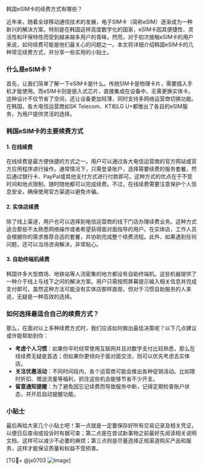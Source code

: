 韩国eSIM卡的续费方式有哪些？

近年来，随着全球移动通信技术的发展，电子SIM卡（简称eSIM）逐渐成为一种新兴的解决方案。特别是在韩国这样高度数字化的国家，eSIM卡因其便捷性、灵活性和环保特性而受到越来越多用户的青睐。然而，对于初次接触eSIM卡的用户来说，如何续费可能是他们最关心的问题之一。本文将详细介绍韩国eSIM卡的几种常见续费方式，并分享一些实用的小贴士。

### 什么是eSIM卡？

首先，让我们简单了解一下eSIM卡是什么。传统SIM卡是物理卡片，需要插入手机才能使用。而eSIM卡则是嵌入式芯片，直接集成在设备中，无需更换实体卡。这种设计不仅节省了空间，还让设备更加轻薄，同时支持多网络运营商切换功能。在韩国，各大电信运营商如SK Telecom、KT和LG U+都推出了各自的eSIM服务，为用户提供灵活的选择。

### 韩国eSIM卡的主要续费方式

#### 1. 在线续费

在线续费是最方便快捷的方式之一。用户可以通过各大电信运营商的官方网站或官方应用程序进行操作。通常情况下，只需登录账户，选择需要续费的服务套餐，然后通过银行卡、PayPal或其他支付方式进行付款即可。这种方式的优点在于不受时间和地点限制，随时随地都可以完成续费。不过，在线续费需要注意保护个人信息安全，确保使用官方渠道以避免诈骗。

#### 2. 实体店续费

除了线上渠道，用户也可以选择到电信运营商的线下门店办理续费业务。这种方式适合那些不太熟悉网络操作或者希望获得面对面指导的用户。在实体店，工作人员会根据你的需求推荐合适的套餐，并协助完成整个续费流程。此外，如果遇到任何问题，还可以当场咨询解决，非常贴心。

#### 3. 自助终端机续费

韩国许多大型商场、地铁站等人流密集的地方都设有自助终端机。这些机器提供了一种介于线上与线下之间的解决方案。用户只需按照屏幕提示输入相关信息并完成支付即可。虽然这种方法可能没有实体店那样直观，但对于习惯自助服务的人来说，无疑是一种高效的选择。

### 如何选择最适合自己的续费方式？

那么，在面对以上多种续费方式时，我们应该如何做出最佳决策呢？以下几点建议或许能帮助到你：

- **考虑个人习惯**：如果你平时经常使用互联网并且对数字支付比较熟悉，那么在线续费无疑是首选；但如果你更倾向于面对面交流，则可以优先考虑去实体店。
- **关注优惠活动**：不同时间段内，各个运营商可能会推出各种促销活动。比如限时折扣、赠送流量等福利，抓住这些机会能够节省不少开支。
- **留意通知提醒**：为了避免因忘记续费而导致服务中断，记得定期检查账户状态，并开启自动提醒功能。

### 小贴士

最后再给大家几个小贴士吧！第一点就是一定要保存好所有交易记录及相关凭证，以便日后查询或投诉时有据可查；第二点是在尝试新事物之前最好先阅读相关说明文档，这样可以减少不必要的麻烦；第三点则是尽量选择正规渠道购买产品和服务，这样才能保证质量和权益不受损害。

[TG💪+ @jx0703 ![Image](https://github.com/user-attachments/assets/dbca1d08-cadb-493c-b0ec-ad6f7a83f270)]